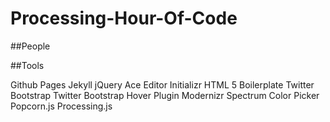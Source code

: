 Processing-Hour-Of-Code
=======================


##People


##Tools

Github Pages
Jekyll
jQuery
Ace Editor
Initializr
HTML 5 Boilerplate
Twitter Bootstrap
Twitter Bootstrap Hover Plugin
Modernizr
Spectrum Color Picker
Popcorn.js
Processing.js
